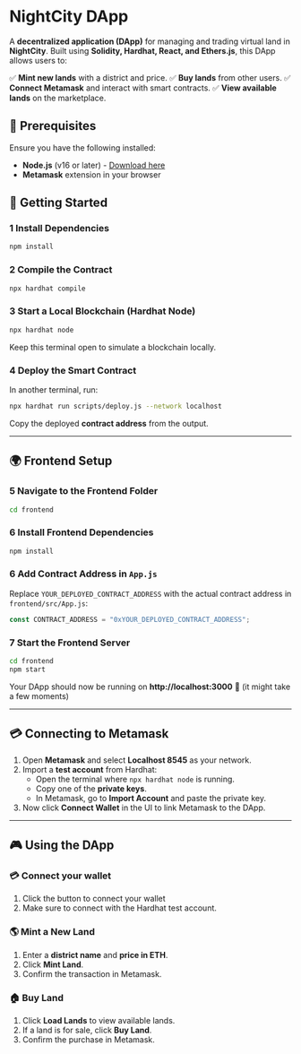 # NightCity DApp

A **decentralized application (DApp)** for managing and trading virtual land in **NightCity**. Built using **Solidity, Hardhat, React, and Ethers.js**, this DApp allows users to:

✅ **Mint new lands** with a district and price.
✅ **Buy lands** from other users.
✅ **Connect Metamask** and interact with smart contracts.
✅ **View available lands** on the marketplace.

## 📌 Prerequisites

Ensure you have the following installed:
- **Node.js** (v16 or later) - [Download here](https://nodejs.org/)
- **Metamask** extension in your browser

## 🚀 Getting Started

### 1 Install Dependencies
```sh
npm install
```

### 2 Compile the Contract
```sh
npx hardhat compile
```

### 3 Start a Local Blockchain (Hardhat Node)
```sh
npx hardhat node
```
Keep this terminal open to simulate a blockchain locally.

### 4 Deploy the Smart Contract
In another terminal, run:
```sh
npx hardhat run scripts/deploy.js --network localhost
```
Copy the deployed **contract address** from the output.

---
## **🌍 Frontend Setup**

### 5 Navigate to the Frontend Folder
```sh
cd frontend
```

### 6 Install Frontend Dependencies
```sh
npm install
```

### **6 Add Contract Address in `App.js`**
Replace `YOUR_DEPLOYED_CONTRACT_ADDRESS` with the actual contract address in `frontend/src/App.js`:
```javascript
const CONTRACT_ADDRESS = "0xYOUR_DEPLOYED_CONTRACT_ADDRESS";
```

### **7 Start the Frontend Server**

```sh
cd frontend
npm start
```
Your DApp should now be running on **http://localhost:3000** 🚀
(it might take a few moments)

---
## **💳 Connecting to Metamask**

1. Open **Metamask** and select **Localhost 8545** as your network.
2. Import a **test account** from Hardhat:
   - Open the terminal where `npx hardhat node` is running.
   - Copy one of the **private keys**.
   - In Metamask, go to **Import Account** and paste the private key.
3. Now click **Connect Wallet** in the UI to link Metamask to the DApp.

---
## **🎮 Using the DApp**

### **💳 Connect your wallet**
1. Click the button to connect your wallet
2. Make sure to connect with the Hardhat test account.

### **🌎 Mint a New Land**
1. Enter a **district name** and **price in ETH**.
2. Click **Mint Land**.
3. Confirm the transaction in Metamask.

### **🏠 Buy Land**
1. Click **Load Lands** to view available lands.
2. If a land is for sale, click **Buy Land**.
3. Confirm the purchase in Metamask.


